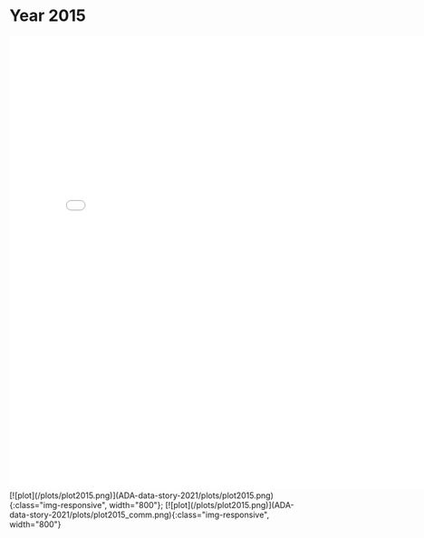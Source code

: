 # Year 2015
<embed type="text/html" src="plots/plot2015_750.html" width="800" height="800">
[![plot](/plots/plot2015.png)](ADA-data-story-2021/plots/plot2015.png){:class="img-responsive", width="800"};
[![plot](/plots/plot2015.png)](ADA-data-story-2021/plots/plot2015_comm.png){:class="img-responsive", width="800"}
